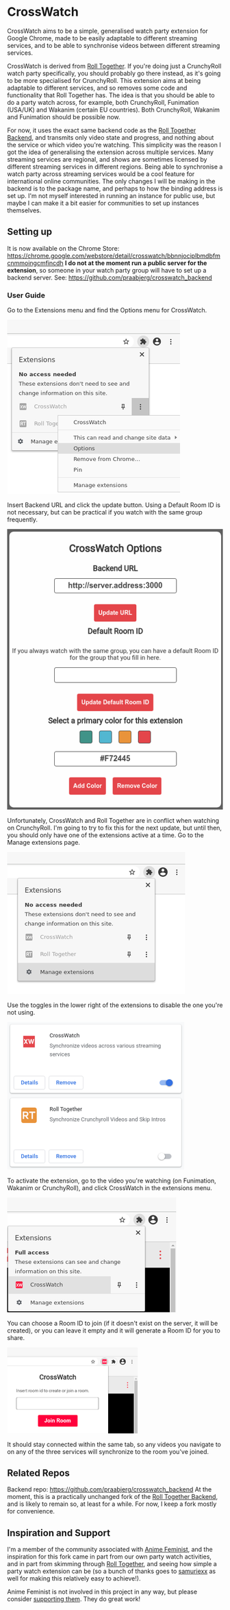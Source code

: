 # CrossWatch
CrossWatch aims to be a simple, generalised watch party extension for Google Chrome, made to be easily adaptable to different streaming services, and to be able to synchronise videos between different streaming services.

CrossWatch is derived from [Roll Together](https://github.com/samuraiexx/roll_together). If you're doing just a CrunchyRoll watch party specifically, you should probably go there instead, as it's going to be more specialised for CrunchyRoll. This extension aims at being adaptable to different services, and so removes some code and functionality that Roll Together has. The idea is that you should be able to do a party watch across, for example, both CrunchyRoll, Funimation (USA/UK) and Wakanim (certain EU countries). Both CrunchyRoll, Wakanim and Funimation should be possible now.

For now, it uses the exact same backend code as the [Roll Together Backend](https://github.com/samuraiexx/roll_together_backend), and transmits only video state and progress, and nothing about the service or which video you're watching. This simplicity was the reason I got the idea of generalising the extension across multiple services. Many streaming services are regional, and shows are sometimes licensed by different streaming services in different regions. Being able to synchronise a watch party across streaming services would be a cool feature for international online communities. The only changes I will be making in the backend is to the package name, and perhaps to how the binding address is set up. I'm not myself interested in running an instance for public use, but maybe I can make it a bit easier for communities to set up instances themselves.

## Setting up
It is now available on the Chrome Store: https://chrome.google.com/webstore/detail/crosswatch/bbnnjociplbmdbfmcnmmoingcmfincdh
**I do not at the moment run a public server for the extension**, so someone in your watch party group will have to set up a backend server. See: https://github.com/praabjerg/crosswatch_backend

### User Guide
Go to the Extensions menu and find the Options menu for CrossWatch.

![Navigate to Options menu for CrossWatch](/readme_imgs/ExtensionMenu2.png)

Insert Backend URL and click the update button. Using a Default Room ID is not necessary, but can be practical if you watch with the same group frequently.

![Options menu with Backend URL and Default Room ID](/readme_imgs/CWOptions.png)

Unfortunately, CrossWatch and Roll Together are in conflict when watching on CrunchyRoll. I'm going to try to fix this for the next update, but until then, you should only have one of the extensions active at a time. Go to the Manage extensions page.

![Navigate to Manage extensions page](/readme_imgs/ExtensionMenu1.png)

Use the toggles in the lower right of the extensions to disable the one you're not using.

![Roll Together and CrossWatch should not be active at the same time](/readme_imgs/ExtensionDisable.png)

To activate the extension, go to the video you're watching (on Funimation, Wakanim or CrunchyRoll), and click CrossWatch in the extensions menu.

![Activate CrossWatch](/readme_imgs/CWExtension.png)

You can choose a Room ID to join (if it doesn't exist on the server, it will be created), or you can leave it empty and it will generate a Room ID for you to share.

![Join a Room](/readme_imgs/CWJoin.png)

It should stay connected within the same tab, so any videos you navigate to on any of the three services will synchronize to the room you've joined.

## Related Repos
Backend repo: https://github.com/praabjerg/crosswatch_backend
At the moment, this is a practically unchanged fork of the [Roll Together Backend](https://github.com/samuraiexx/roll_together_backend), and is likely to remain so, at least for a while. For now, I keep a fork mostly for convenience.

## Inspiration and Support
I'm a member of the community associated with [Anime Feminist](https://animefeminist.com), and the inspiration for this fork came in part from our own party watch activities, and in part from skimming through [Roll Together](https://github.com/samuraiexx/roll_together), and seeing how simple a party watch extension can be (so a bunch of thanks goes to [samuriexx](https://github.com/samuraiexx) as well for making this relatively easy to achieve!).

Anime Feminist is not involved in this project in any way, but please consider [supporting them](https://www.animefeminist.com/site-update-fundraiser-realities-and-scheduling-changes/). They do great work!
